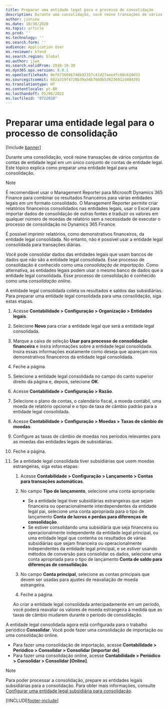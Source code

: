 ```yaml
---
title: Preparar uma entidade legal para o processo de consolidação
description: Durante uma consolidação, você reúne transações de vários conjuntos de contas de entidade legal em um único conjunto de contas de entidade legal. Este tópico explica como preparar uma entidade legal para uma consolidação.
author: jinniew
ms.date: 10/30/2020
ms.topic: article
ms.prod: ''
ms.technology: ''
ms.search.form: ''
audience: Application User
ms.reviewer: kfend
ms.search.region: Global
ms.author: jiwo
ms.search.validFrom: 2018-10-30
ms.dyn365.ops.version: 8.0.1
ms.openlocfilehash: 0ef6736046748b92357c41d27eeedfc88c610d33
ms.sourcegitcommit: 602a319f4720b39a56b7660b530236912d484391
ms.translationtype: HT
ms.contentlocale: pt-BR
ms.lasthandoff: 05/06/2022
ms.locfileid: "8722028"
---
```

# <a name="prepare-a-legal-entity-for-the-consolidation-process"></a>Preparar uma entidade legal para o processo de consolidação

[!include [banner](../includes/banner.md)]

Durante uma consolidação, você reúne transações de vários conjuntos de contas de entidade legal em um único conjunto de contas de entidade legal. Este tópico explica como preparar uma entidade legal para uma consolidação.

> [!NOTE]
> É recomendável usar o Management Reporter para Microsoft Dynamics 365 Finance para combinar os resultados financeiros para várias entidades legais em um formato consolidado. O Management Reporter permite criar relatórios financeiros consolidados nas entidades legais, usar o Excel para importar dados de consolidação de outras fontes e traduzir os valores em qualquer número de moedas de relatório sem a necessidade de executar o processo de consolidação no Dynamics 365 Finance.

É possível imprimir relatórios, como demonstrativos financeiros, da entidade legal consolidada. No entanto, não é possível usar a entidade legal consolidada para transações diárias.

Você pode consolidar dados das entidades legais que usam bancos de dados que não são a entidade legal consolidada. Esse processo de consolidação é conhecido como uma *consolidação de importação*. Como alternativa, as entidades legais podem usar o mesmo banco de dados que a entidade legal consolidada. Esse processo de consolidação é conhecido como uma *consolidação online*.

A entidade legal consolidada coleta os resultados e saldos das subsidiárias. Para preparar uma entidade legal consolidada para uma consolidação, siga estas etapas.

1. Acesse **Contabilidade \> Configuração \> Organização \> Entidades legais**.
2. Selecione **Novo** para criar a entidade legal que será a entidade legal consolidada.
3. Marque a caixa de seleção **Usar para processo de consolidação financeira** e insira informações sobre a entidade legal consolidada. Insira essas informações exatamente como deseja que apareçam nos demonstrativos financeiros da entidade legal consolidada.
4. Feche a página.
5. Selecione a entidade legal consolidada no campo do canto superior direito da página e, depois, selecione **OK**.
6. Acesse **Contabilidade \> Configuração \> Razão**.
7. Selecione o plano de contas, o calendário fiscal, a moeda contábil, uma moeda de relatório opcional e o tipo de taxa de câmbio padrão para a entidade legal consolidada. 
8. Acesse **Contabilidade \> Configuração \> Moedas \> Taxas de câmbio de moedas**.
9. Configure as taxas de câmbio de moedas nos períodos relevantes para as moedas das entidades legais de subsidiárias.
10. Feche a página.
11. Se a entidade legal consolidada tiver subsidiárias que usem moedas estrangeiras, siga estas etapas:

    1. Acesse **Contabilidade \> Configuração \> Lançamento \> Contas para transações automáticas**.
    2. No campo **Tipo de lançamento**, selecione uma conta apropriada:

        - Se a entidade legal tiver subsidiárias estrangeiras que sejam financeira ou operacionalmente interdependentes da entidade legal pai, selecione uma conta apropriada para o tipo de lançamento **Conta de lucros e perdas para diferenças de consolidação**.
        - Se estiver consolidando uma subsidiária que seja financeira ou operacionalmente independente da entidade legal principal, ou uma entidade legal que contenha os resultados de várias subsidiárias que sejam financeira ou operacionalmente independentes da entidade legal principal, e se estiver usando métodos de conversão para consolidar os dados, selecione uma conta apropriada para o tipo de lançamento **Conta de saldo para diferenças de consolidação**.

    3. No campo **Conta principal**, selecione as contas principais que devem ser usadas para ajustes de reavaliação de moeda estrangeira.
    4. Feche a página.

    Ao criar a entidade legal consolidada antecipadamente em um período, você poderá reavaliar os valores de moeda estrangeira à medida que as taxas de câmbio mudarem durante o período de consolidação.

A entidade legal consolidada agora está configurada para o trabalho periódico **Consolidar**. Você pode fazer uma consolidação de importação ou uma consolidação online.

- Para fazer uma consolidação de importação, acesse **Contabilidade \> Periódico \> Consolidar \> Consolidar \[importar de\]**.
- Para fazer uma consolidação online, acesse **Contabilidade \> Periódico \> Consolidar \> Consolidar \[Online\]**.

> [!NOTE]
> Para poder processar a consolidação, prepare as entidades legais subsidiárias para a consolidação. Para obter mais informações, consulte [Configurar uma entidade legal subsidiária para consolidação](set-up-subsidiary-company-for-consolidation.md).


[!INCLUDE[footer-include](../../includes/footer-banner.md)]
